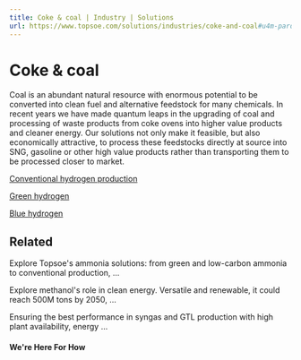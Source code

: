```yaml
---
title: Coke & coal | Industry | Solutions
url: https://www.topsoe.com/solutions/industries/coke-and-coal#u4m-pardot-form
---
```


# Coke & coal

Coal is an abundant natural resource with enormous potential to be converted into clean fuel and alternative feedstock for many chemicals. In recent years we have made quantum leaps in the upgrading of coal and processing of waste products from coke ovens into higher value products and cleaner energy. Our solutions not only make it feasible, but also economically attractive, to process these feedstocks directly at source into SNG, gasoline or other high value products rather than transporting them to be processed closer to market.

[Conventional hydrogen production](/processes/hydrogen)

[Green hydrogen](/processes/green-hydrogen)

[Blue hydrogen](/blue-hydrogen)

## Related

Explore Topsoe's ammonia solutions: from green and low-carbon ammonia to conventional production, ...

Explore methanol's role in clean energy. Versatile and renewable, it could reach 500M tons by 2050, ...

Ensuring the best performance in syngas and GTL production with high plant availability, energy ...

#### We're Here For How